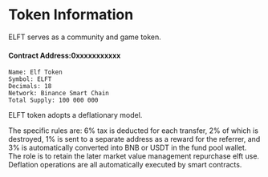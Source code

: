 # Token Information

ELFT serves as a community and game token.

#### Contract Address:0xxxxxxxxxxx

```
Name: Elf Token
Symbol: ELFT
Decimals: 18
Network: Binance Smart Chain
Total Supply: 100 000 000
```

ELFT token adopts a deflationary model.

The specific rules are: 6% tax is deducted for each transfer, 2% of which is destroyed, 1% is sent to a separate address as a reward for the referrer, and 3% is automatically converted into BNB or USDT in the fund pool wallet. The role is to retain the later market value management repurchase elft use. Deflation operations are all automatically executed by smart contracts.

